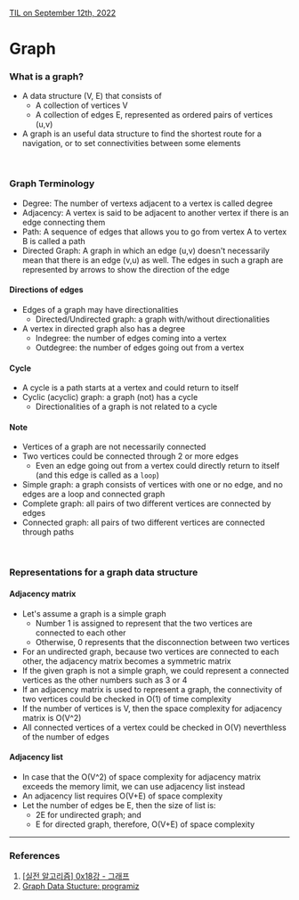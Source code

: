 [TIL on September 12th, 2022](../../TIL/2022/09/09-12-2022.md)
# **Graph**
### What is a graph?
- A data structure (V, E) that consists of
  * A collection of vertices V
  * A collection of edges E, represented as ordered pairs of vertices (u,v)
- A graph is an useful data structure to find the shortest route for a navigation, or to set connectivities between some elements

<br>

### Graph Terminology
- Degree: The number of vertexs adjacent to a vertex is called degree
- Adjacency: A vertex is said to be adjacent to another vertex if there is an edge connecting them
- Path: A sequence of edges that allows you to go from vertex A to vertex B is called a path
- Directed Graph: A graph in which an edge (u,v) doesn't necessarily mean that there is an edge (v,u) as well. The edges in such a graph are represented by arrows to show the direction of the edge

#### Directions of edges
- Edges of a graph may have directionalities
  * Directed/Undirected graph: a graph with/without directionalities
- A vertex in directed graph also has a degree
  * Indegree: the number of edges coming into a vertex
  * Outdegree: the number of edges going out from a vertex

#### Cycle
- A cycle is a path starts at a vertex and could return to itself
- Cyclic (acyclic) graph: a graph (not) has a cycle
  * Directionalities of a graph is not related to a cycle

#### Note
- Vertices of a graph are not necessarily connected
- Two vertices could be connected through 2 or more edges
  * Even an edge going out from a vertex could directly return to itself (and this edge is called as a `loop`)
- Simple graph: a graph consists of vertices with one or no edge, and no edges are a loop
  and connected graph
- Complete graph: all pairs of two different vertices are connected by edges
- Connected graph: all pairs of two different vertices are connected through paths

<br>

### Representations for a graph data structure
#### Adjacency matrix
- Let's assume a graph is a simple graph
  * Number 1 is assigned to represent that the two vertices are connected to each other
  * Otherwise, 0 represents that the disconnection between two vertices
- For an undirected graph, because two vertices are connected to each other, the adjacency matrix becomes a symmetric matrix
- If the given graph is not a simple graph, we could represent a connected vertices as the other numbers such as 3 or 4
- If an adjacency matrix is used to represent a graph, the connectivity of two vertices could be checked in O(1) of time complexity
- If the number of vertices is V, then the space complexity for adjacency matrix is O(V^2)
- All connected vertices of a vertex could be checked in O(V) neverthless of the number of edges

#### Adjacency list
- In case that the O(V^2) of space complexity for adjacency matrix exceeds the memory limit, we can use adjacency list instead
- An adjacency list requires O(V+E) of space complexity
- Let the number of edges be E, then the size of list is:
  * 2E for undirected graph; and
  * E for directed graph, therefore, O(V+E) of space complexity

___

### References
1. [[실전 알고리즘] 0x18강 - 그래프](https://blog.encrypted.gg/1016)
2. [Graph Data Stucture: programiz](https://www.programiz.com/dsa/graph)